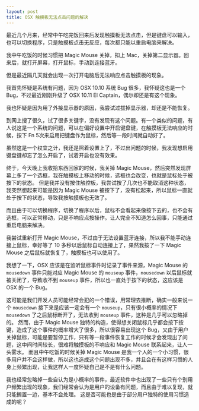 ```yaml
---
layout: post
title: OSX 触摸板无法点击问题的解决
---
```


最近几个月来，经常中午吃完饭回来后发现触摸板无法点击，但是键盘可以输入，也可以切换程序，只是触摸板点击无反应，每次都只能以重启电脑来解决。

我中午吃饭的时候习惯把 Magic Mouse 关掉，扣上 Mac，关掉第二显示器。回来后，就打开屏幕，打开鼠标，手动到连接蓝牙。

但是最近隔几天就会出现一次打开电脑后无法响应点击触摸板的现象。

我首先怀疑是系统有问题，因为 OSX 10.10 系统 Bug 很多，我怀疑这也是一个 Bug，不过最近刚刚升级了 OSX 10.11 El Captain，偶尔却还是有这个现象。

我也怀疑是因为用了外接显示器的原因，我尝试过拔掉显示器，却还是不能恢复。

到网上搜了很久，试了很多关键字，没有发现有这个问题。有一个类似的问题，有人说这是一个系统的问题，可以在偏好设置中开启键盘键，在触摸板无法响应的时候，按下 Fn 5次来启用把键盘作为鼠标，然后等一段时间就自动好了。

虽然这是一个权宜之计，我还是照着设置上了，不过出问题的时候，我发现想启用键盘键却忘了怎么开启了，试着开启也没有效果。

终于，今天晚上我收拾东西回家的时候，我关掉 Magic Mouse，然后突然发现屏幕上多了一个选框，我在触摸板上移动的时候，选框也会改变，也就是鼠标处于被按下的状态。
但是我并没有按住触控板，我尝试按了几次也不能取消这种状态，我突然想起来可能是因为 Magic Mouse 被按下了，没有松起来，所以鼠标一直就处于按下的状态，导致我按触摸板也无效了。

而且由于可以切换程序，切换了程序以后，鼠标不会看起来像按下去的，也不会有选框，可以正常移动，只是不响应点按操作。让人完全不知道怎么回事，只能通过重启电脑来解决。

我尝试重新打开 Magic Mouse，不过由于无法设置蓝牙连接，所以我不能手动连接上鼠标，幸好等了 10 多秒以后鼠标自动连接上了，果然我按了一下 Magic Mouse 之后鼠标就恢复了，触摸板也可以使用了。

我想了一下，OSX 应该是在监听鼠标事件时记录了事件来源，Magic Mouse 的 `mousedown` 事件只能对应 Magic Mouse 的 `mouseup` 事件，`mousedown` 以后鼠标就被关闭了，导致收不到 `mouseup` 事件，所以也一直处于按下的状态，这应该是 OSX 的一个 Bug。

这可能是我们开发人员可能经常会犯的一个错误，用常理去推断，确实一般来说一个 `mousedown` 接下来是应该一定会有一个 `mouseup`，只有很小概率的情况下 `mousedown` 了之后鼠标断开了，无法收到 `mouseup` 事件，这种是几乎可以忽略掉的。
然而，由于 Magic Mouse 独特的构造，使得想关闭鼠标几乎都会按下按键，造成了这个事件的概率增大了很多，所以很容易出现这个 Bug，又由于用户关掉鼠标，可能是要暂停工作，只有等一段事件恢复工作的时候才会发现出了问题，这中间时间较长，很难将触摸板的不响应和 Magic Mouse 联系起来，让人一头雾水。
而且中午吃饭的时候关掉 Magic Mouse 是我一个人的一个小习惯，很多用户并不会这样做，所以这也造成这个问题出现不多，并且会在有这样习惯的人身上频繁出现，让我这样人一度怀疑自己是不是有什么问题。

我也经常忽略掉一些自认为是小概率的事件，最近软件中也出现了一些只有个别用户频繁出现的现象，我们经常会认为是用户的设备有问题，而且由于难以复现，就只能搁置一边，基本不会处理。
这是否可能也是由于部分用户独特的使用习惯造成的呢？


